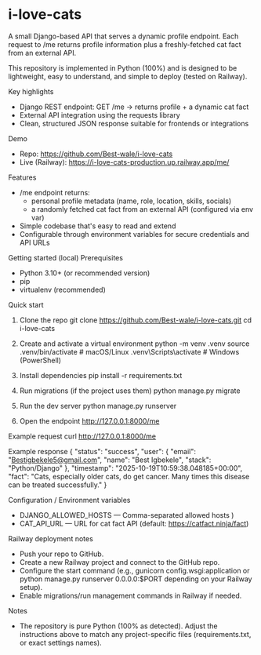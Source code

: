 
# i-love-cats

A small Django-based API that serves a dynamic profile endpoint. Each request to /me returns profile information plus a freshly-fetched cat fact from an external API.

This repository is implemented in Python (100%) and is designed to be lightweight, easy to understand, and simple to deploy (tested on Railway).

Key highlights
- Django REST endpoint: GET /me → returns profile + a dynamic cat fact
- External API integration using the requests library
- Clean, structured JSON response suitable for frontends or integrations


Demo
- Repo: https://github.com/Best-wale/i-love-cats
- Live (Railway): https://i-love-cats-production.up.railway.app/me/

Features
- /me endpoint returns:
  - personal profile metadata (name, role, location, skills, socials)
  - a randomly fetched cat fact from an external API (configured via env var)
- Simple codebase that's easy to read and extend
- Configurable through environment variables for secure credentials and API URLs

Getting started (local)
Prerequisites
- Python 3.10+ (or recommended version)
- pip
- virtualenv (recommended)

Quick start
1. Clone the repo
   git clone https://github.com/Best-wale/i-love-cats.git
   cd i-love-cats

2. Create and activate a virtual environment
   python -m venv .venv
   source .venv/bin/activate  # macOS/Linux
   .venv\Scripts\activate     # Windows (PowerShell)

3. Install dependencies
   pip install -r requirements.txt


5. Run migrations (if the project uses them)
   python manage.py migrate

6. Run the dev server
   python manage.py runserver

7. Open the endpoint
   http://127.0.0.1:8000/me

Example request
curl http://127.0.0.1:8000/me

Example response
{
  "status": "success",
  "user": {
    "email": "Bestigbekele5@gmail.com",
    "name": "Best Igbekele",
    "stack": "Python/Django"
  },
  "timestamp": "2025-10-19T10:59:38.048185+00:00",
  "fact": "Cats, especially older cats, do get cancer. Many times this disease can be treated successfully."
}

Configuration / Environment variables
- DJANGO_ALLOWED_HOSTS — Comma-separated allowed hosts )
- CAT_API_URL — URL for cat fact API (default: https://catfact.ninja/fact)

Railway deployment notes
- Push your repo to GitHub.
- Create a new Railway project and connect to the GitHub repo.
- Configure the start command (e.g., gunicorn config.wsgi:application or python manage.py runserver 0.0.0.0:$PORT depending on your Railway setup).
- Enable migrations/run management commands in Railway if needed.




Notes
- The repository is pure Python (100% as detected). Adjust the instructions above to match any project-specific files (requirements.txt, or exact settings names).

````
